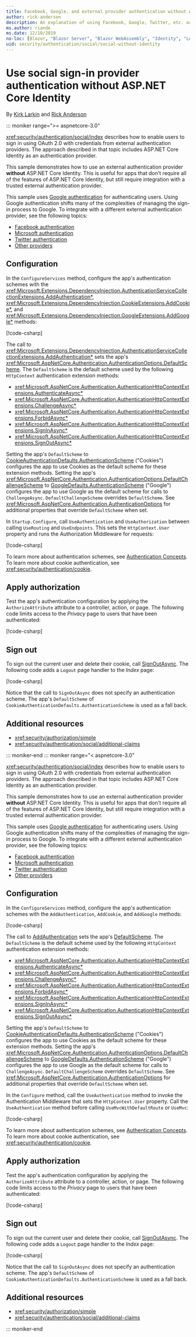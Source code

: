 ```yaml
---
title: Facebook, Google, and external provider authentication without ASP.NET Core Identity
author: rick-anderson
description: An explanation of using Facebook, Google, Twitter, etc. account user authentication without ASP.NET Core Identity.
ms.author: riande
ms.date: 12/10/2019
no-loc: [Blazor, "Blazor Server", "Blazor WebAssembly", "Identity", "Let's Encrypt", Razor, SignalR]
uid: security/authentication/social/social-without-identity
---
```

# Use social sign-in provider authentication without ASP.NET Core Identity

By [Kirk Larkin](https://twitter.com/serpent5) and [Rick Anderson](https://twitter.com/RickAndMSFT)

::: moniker range=">= aspnetcore-3.0"

<xref:security/authentication/social/index> describes how to enable users to sign in using OAuth 2.0 with credentials from external authentication providers. The approach described in that topic includes ASP.NET Core Identity as an authentication provider.

This sample demonstrates how to use an external authentication provider **without** ASP.NET Core Identity. This is useful for apps that don't require all of the features of ASP.NET Core Identity, but still require integration with a trusted external authentication provider.

This sample uses [Google authentication](xref:security/authentication/google-logins) for authenticating users. Using Google authentication shifts many of the complexities of managing the sign-in process to Google. To integrate with a different external authentication provider, see the following topics:

* [Facebook authentication](xref:security/authentication/facebook-logins)
* [Microsoft authentication](xref:security/authentication/microsoft-logins)
* [Twitter authentication](xref:security/authentication/twitter-logins)
* [Other providers](xref:security/authentication/otherlogins)

## Configuration

In the `ConfigureServices` method, configure the app's authentication schemes with the <xref:Microsoft.Extensions.DependencyInjection.AuthenticationServiceCollectionExtensions.AddAuthentication*>, <xref:Microsoft.Extensions.DependencyInjection.CookieExtensions.AddCookie*>, and <xref:Microsoft.Extensions.DependencyInjection.GoogleExtensions.AddGoogle*> methods:

[!code-csharp[](social-without-identity/samples_snapshot/3.x/Startup.cs?name=snippet1)]

The call to <xref:Microsoft.Extensions.DependencyInjection.AuthenticationServiceCollectionExtensions.AddAuthentication*> sets the app's <xref:Microsoft.AspNetCore.Authentication.AuthenticationOptions.DefaultScheme>. The `DefaultScheme` is the default scheme used by the following `HttpContext` authentication extension methods:

* <xref:Microsoft.AspNetCore.Authentication.AuthenticationHttpContextExtensions.AuthenticateAsync*>
* <xref:Microsoft.AspNetCore.Authentication.AuthenticationHttpContextExtensions.ChallengeAsync*>
* <xref:Microsoft.AspNetCore.Authentication.AuthenticationHttpContextExtensions.ForbidAsync*>
* <xref:Microsoft.AspNetCore.Authentication.AuthenticationHttpContextExtensions.SignInAsync*>
* <xref:Microsoft.AspNetCore.Authentication.AuthenticationHttpContextExtensions.SignOutAsync*>

Setting the app's `DefaultScheme` to [CookieAuthenticationDefaults.AuthenticationScheme](xref:Microsoft.AspNetCore.Authentication.Cookies.CookieAuthenticationDefaults.AuthenticationScheme) ("Cookies") configures the app to use Cookies as the default scheme for these extension methods. Setting the app's <xref:Microsoft.AspNetCore.Authentication.AuthenticationOptions.DefaultChallengeScheme> to [GoogleDefaults.AuthenticationScheme](xref:Microsoft.AspNetCore.Authentication.Google.GoogleDefaults.AuthenticationScheme) ("Google") configures the app to use Google as the default scheme for calls to `ChallengeAsync`. `DefaultChallengeScheme` overrides `DefaultScheme`. See <xref:Microsoft.AspNetCore.Authentication.AuthenticationOptions> for additional properties that override `DefaultScheme` when set.

In `Startup.Configure`, call `UseAuthentication` and `UseAuthorization` between calling `UseRouting` and `UseEndpoints`. This sets the `HttpContext.User` property and runs the Authorization Middleware for requests:

[!code-csharp[](social-without-identity/samples_snapshot/3.x/Startup.cs?name=snippet2&highlight=3-4)]

To learn more about authentication schemes, see [Authentication Concepts](xref:security/authentication/index#authentication-concepts). To learn more about cookie authentication, see <xref:security/authentication/cookie>.

## Apply authorization

Test the app's authentication configuration by applying the `AuthorizeAttribute` attribute to a controller, action, or page. The following code limits access to the *Privacy* page to users that have been authenticated:

[!code-csharp[](social-without-identity/samples_snapshot/3.x/Pages/Privacy.cshtml.cs?name=snippet&highlight=1)]

## Sign out

To sign out the current user and delete their cookie, call [SignOutAsync](xref:Microsoft.AspNetCore.Authentication.AuthenticationHttpContextExtensions.SignOutAsync*). The following code adds a `Logout` page handler to the *Index* page:

[!code-csharp[](social-without-identity/samples_snapshot/3.x/Pages/Index.cshtml.cs?name=snippet&highlight=3-7)]

Notice that the call to `SignOutAsync` does not specify an authentication scheme. The app's `DefaultScheme` of `CookieAuthenticationDefaults.AuthenticationScheme` is used as a fall back.

## Additional resources

* <xref:security/authorization/simple>
* <xref:security/authentication/social/additional-claims>

::: moniker-end
::: moniker range="< aspnetcore-3.0"

<xref:security/authentication/social/index> describes how to enable users to sign in using OAuth 2.0 with credentials from external authentication providers. The approach described in that topic includes ASP.NET Core Identity as an authentication provider.

This sample demonstrates how to use an external authentication provider **without** ASP.NET Core Identity. This is useful for apps that don't require all of the features of ASP.NET Core Identity, but still require integration with a trusted external authentication provider.

This sample uses [Google authentication](xref:security/authentication/google-logins) for authenticating users. Using Google authentication shifts many of the complexities of managing the sign-in process to Google. To integrate with a different external authentication provider, see the following topics:

* [Facebook authentication](xref:security/authentication/facebook-logins)
* [Microsoft authentication](xref:security/authentication/microsoft-logins)
* [Twitter authentication](xref:security/authentication/twitter-logins)
* [Other providers](xref:security/authentication/otherlogins)

## Configuration

In the `ConfigureServices` method, configure the app's authentication schemes with the `AddAuthentication`, `AddCookie`, and `AddGoogle` methods:

[!code-csharp[](social-without-identity/samples_snapshot/2.x/Startup.cs?name=snippet1)]

The call to [AddAuthentication](/dotnet/api/microsoft.extensions.dependencyinjection.authenticationservicecollectionextensions.addauthentication#Microsoft_Extensions_DependencyInjection_AuthenticationServiceCollectionExtensions_AddAuthentication_Microsoft_Extensions_DependencyInjection_IServiceCollection_System_Action_Microsoft_AspNetCore_Authentication_AuthenticationOptions__) sets the app's [DefaultScheme](xref:Microsoft.AspNetCore.Authentication.AuthenticationOptions.DefaultScheme). The `DefaultScheme` is the default scheme used by the following `HttpContext` authentication extension methods:

* <xref:Microsoft.AspNetCore.Authentication.AuthenticationHttpContextExtensions.AuthenticateAsync*>
* <xref:Microsoft.AspNetCore.Authentication.AuthenticationHttpContextExtensions.ChallengeAsync*>
* <xref:Microsoft.AspNetCore.Authentication.AuthenticationHttpContextExtensions.ForbidAsync*>
* <xref:Microsoft.AspNetCore.Authentication.AuthenticationHttpContextExtensions.SignInAsync*>
* <xref:Microsoft.AspNetCore.Authentication.AuthenticationHttpContextExtensions.SignOutAsync*>

Setting the app's `DefaultScheme` to [CookieAuthenticationDefaults.AuthenticationScheme](xref:Microsoft.AspNetCore.Authentication.Cookies.CookieAuthenticationDefaults.AuthenticationScheme) ("Cookies") configures the app to use Cookies as the default scheme for these extension methods. Setting the app's <xref:Microsoft.AspNetCore.Authentication.AuthenticationOptions.DefaultChallengeScheme> to [GoogleDefaults.AuthenticationScheme](xref:Microsoft.AspNetCore.Authentication.Google.GoogleDefaults.AuthenticationScheme) ("Google") configures the app to use Google as the default scheme for calls to `ChallengeAsync`. `DefaultChallengeScheme` overrides `DefaultScheme`. See <xref:Microsoft.AspNetCore.Authentication.AuthenticationOptions> for additional properties that override `DefaultScheme` when set.

In the `Configure` method, call the `UseAuthentication` method to invoke the Authentication Middleware that sets the `HttpContext.User` property. Call the `UseAuthentication` method before calling `UseMvcWithDefaultRoute` or `UseMvc`:

[!code-csharp[](social-without-identity/samples_snapshot/2.x/Startup.cs?name=snippet2)]

To learn more about authentication schemes, see [Authentication Concepts](xref:security/authentication/index#authentication-concepts). To learn more about cookie authentication, see <xref:security/authentication/cookie>.

## Apply authorization

Test the app's authentication configuration by applying the `AuthorizeAttribute` attribute to a controller, action, or page. The following code limits access to the *Privacy* page to users that have been authenticated:

[!code-csharp[](social-without-identity/samples_snapshot/2.x/Pages/Privacy.cshtml.cs?name=snippet&highlight=1)]

## Sign out

To sign out the current user and delete their cookie, call [SignOutAsync](xref:Microsoft.AspNetCore.Authentication.AuthenticationHttpContextExtensions.SignOutAsync*). The following code adds a `Logout` page handler to the *Index* page:

[!code-csharp[](social-without-identity/samples_snapshot/2.x/Pages/Index.cshtml.cs?name=snippet&highlight=3-7)]

Notice that the call to `SignOutAsync` does not specify an authentication scheme. The app's `DefaultScheme` of `CookieAuthenticationDefaults.AuthenticationScheme` is used as a fall back.

## Additional resources

* <xref:security/authorization/simple>
* <xref:security/authentication/social/additional-claims>

::: moniker-end
